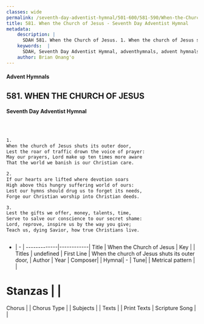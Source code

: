 ```yaml
---
classes: wide
permalink: /seventh-day-adventist-hymnal/501-600/581-590/When-the-Church-of-Jesus/
title: 581. When the Church of Jesus - Seventh Day Adventist Hymnal
metadata:
    description: |
      SDAH 581. When the Church of Jesus. 1. When the church of Jesus shuts its outer door, Lest the roar of traffic drown the voice of prayer: May our prayers, Lord make up ten times more aware That the world we banish is our Christian care.
    keywords:  |
      SDAH, Seventh Day Adventist Hymnal, adventhymnals, advent hymnals, When the Church of Jesus, When the church of Jesus shuts its outer door, 
    author: Brian Onang'o
---
```


#### Advent Hymnals
## 581. WHEN THE CHURCH OF JESUS
#### Seventh Day Adventist Hymnal

```txt



1.
When the church of Jesus shuts its outer door,
Lest the roar of traffic drown the voice of prayer:
May our prayers, Lord make up ten times more aware
That the world we banish is our Christian care.

2.
If our hearts are lifted where devotion soars
High above this hungry suffering world of ours:
Lest our hymns should drug us to forget its needs,
Forge our Christian worship into Christian deeds.

3.
Lest the gifts we offer, money, talents, time,
Serve to salve our conscience to our secret shame:
Lord, reprove, inspire us by the way you give;
Teach us, dying Savior, how true Christians live.



```

- |   -  |
-------------|------------|
Title | When the Church of Jesus |
Key |  |
Titles | undefined |
First Line | When the church of Jesus shuts its outer door, |
Author | 
Year | 
Composer|  |
Hymnal|  - |
Tune|  |
Metrical pattern | |
# Stanzas |  |
Chorus |  |
Chorus Type |  |
Subjects |  |
Texts |  |
Print Texts | 
Scripture Song |  |
  
